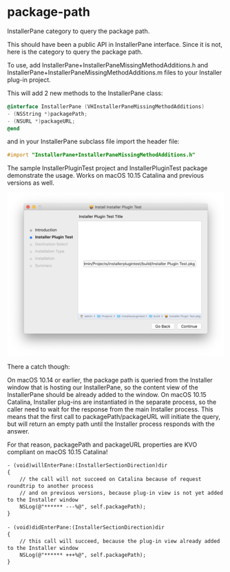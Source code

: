 # package-path
InstallerPane category to query the package path.

This should have been a public API in InstallerPane interface.
Since it is not, here is the category to query the package path.

To use, add InstallerPane+InstallerPaneMissingMethodAdditions.h and InstallerPane+InstallerPaneMissingMethodAdditions.m files to your Installer plug-in project.

This will add 2 new methods to the InstallerPane class:
 
```objective-c
@interface InstallerPane (VHInstallerPaneMissingMethodAdditions)
- (NSString *)packagePath;
- (NSURL *)packageURL;
@end
```
 
and in your InstallerPane subclass file import the header file:
 
```objective-c
#import "InstallerPane+InstallerPaneMissingMethodAdditions.h"
```
 
The sample InstallerPluginTest project and InstallerPluginTest package demonstrate the usage.
Works on macOS 10.15 Catalina and previous versions as well.

![Installer Plugin Test](InstallerPluginTest.png)

There a catch though:

On macOS 10.14 or earlier, the package path is queried from the Installer window that is hosting our InstallerPane, so the content view of the InstallerPane should be already added to the window.
On macOS 10.15 Catalina, Installer plug-ins are instantiated in the separate process, so the caller need to wait for the response from the main Installer process. 
This means that the first call to packagePath/packageURL will initiate the query, but will return an empty path until the Installer process responds with the answer.

For that reason, packagePath and packageURL properties are KVO compliant on macOS 10.15 Catalina!
 
```
- (void)willEnterPane:(InstallerSectionDirection)dir
{
	// the call will not succeed on Catalina because of request roundtrip to another process
	// and on previous versions, because plug-in view is not yet added to the Installer window
    NSLog(@"****** ---%@", self.packagePath);
}

- (void)didEnterPane:(InstallerSectionDirection)dir
{
	// this call will succeed, because the plug-in view already added to the Installer window
    NSLog(@"****** +++%@", self.packagePath);
}

```



